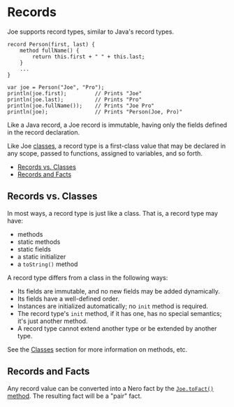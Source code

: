 # Records

Joe supports record types, similar to Java's record types.

```joe
record Person(first, last) {
    method fullName() {
        return this.first + " " + this.last;
    }
    ...
}

var joe = Person("Joe", "Pro");
println(joe.first);         // Prints "Joe"
println(joe.last);          // Prints "Pro"
println(joe.fullName());    // Prints "Joe Pro"
println(joe);               // Prints "Person(Joe, Pro)"
```

Like a Java record, a Joe record is immutable, having only the fields
defined in the record declaration.

Like Joe [classes](classes.md), a record type is a first-class value that
may be declared in any scope, passed to functions, assigned to variables,
and so forth.

- [Records vs. Classes](#records-vs-classes)
- [Records and Facts](#records-and-facts)

## Records vs. Classes

In most ways, a record type is just like a class.  That is, a record type may 
have:

- methods
- static methods
- static fields
- a static initializer
- a `toString()` method

A record type differs from a class in the following ways:

- Its fields are immutable, and no new fields may be added dynamically.
- Its fields have a well-defined order.
- Instances are initialized automatically; no `init` method is required.
- The record type's `init` method, if it has one, has no special
  semantics; it's just another method.
- A record type cannot extend another type or be extended by another type.

See the [Classes](classes.md) section for more information on methods,
etc.

## Records and Facts

Any record value can be converted into a Nero fact by the
[`Joe.toFact()` method](library/type.joe.Joe.md#static.toFact).
The resulting fact will be a "pair" fact.

